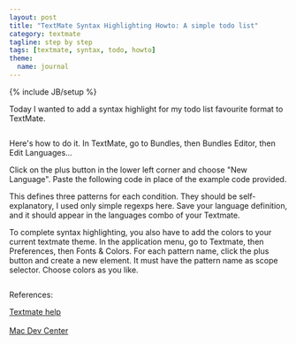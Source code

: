 ```yaml
---
layout: post
title: "TextMate Syntax Highlighting Howto: A simple todo list"
category: textmate
tagline: step by step
tags: [textmate, syntax, todo, howto]
theme:
  name: journal
---
```

{% include JB/setup %}

Today I wanted to add a syntax highlight for my todo list favourite format to TextMate.

<div style="margin: 1em; ">
  <img src="http://3.bp.blogspot.com/_XPYUQVFU0pU/S-1AWa--6HI/AAAAAAAAEpg/2l_vtTV49Q4/s320/Schermata+2010-05-14+a+14.20.55.png" border="0" alt="" />
</div>

Here's how to do it. In TextMate, go to Bundles, then Bundles Editor, then Edit Languages...

Click on the plus button in the lower left corner and choose "New Language". Paste the following code in place of the example code provided.

<script src="https://gist.github.com/702430.js"> </script>

This defines three patterns for each condition. They should be self-explanatory, I used only simple regexps here. Save your language definition, and it should appear in the languages combo of your Textmate.

To complete syntax highlighting, you also have to add the colors to your current textmate theme. In the application menu, go to Textmate, then Preferences, then Fonts &amp; Colors. For each pattern name, click the plus button and create a new element. It must have the pattern name as scope selector. Choose colors as you like.

<div style="margin: 1em;">
  <img src="http://2.bp.blogspot.com/_XPYUQVFU0pU/S-1CFirQNjI/AAAAAAAAEpw/RjteBwVjrgo/s320/Schermata+2010-05-14+a+14.28.17.png" border="0" alt="" />
</div>

References:

<a href="http://manual.macromates.com/en/language_grammars#example_grammar" target="_new">Textmate help</a>
<br/>
<br/>
<a href="http://macdevcenter.com/pub/a/mac/2007/04/11/customizing-textmate.html" target="_new">Mac Dev Center</a>
